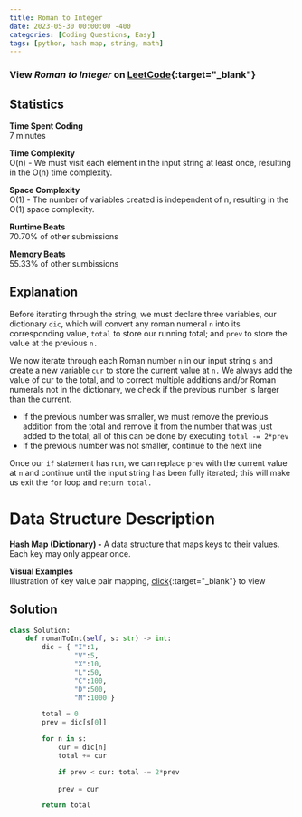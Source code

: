 ```yaml
---
title: Roman to Integer
date: 2023-05-30 00:00:00 -400
categories: [Coding Questions, Easy]
tags: [python, hash map, string, math]
---
```



### View *Roman to Integer* on [LeetCode](https://leetcode.com/problems/roman-to-integer/){:target="_blank"}

## Statistics  

**Time Spent Coding**  
7 minutes

**Time Complexity**  
O(n) - We must visit each element in the input string at least once, resulting in the O(n) time complexity.

**Space Complexity**  
O(1) - The number of variables created is independent of n, resulting in the O(1) space complexity.

**Runtime Beats**  
70.70% of other submissions  

**Memory Beats**  
55.33% of other sumbissions  

## Explanation
Before iterating through the string, we must declare three variables, our dictionary `dic`, which will convert any roman numeral `n` into its corresponding value, `total` to store our running total; and `prev` to store the value at the previous `n.`

We now iterate through each Roman number `n` in our input string `s` and create a new variable `cur` to store the current value at `n.` 
We always add the value of cur to the total, and to correct multiple additions and/or Roman numerals not in the dictionary, we check if the previous number is larger than the current. 
*   If the previous number was smaller, we must remove the previous addition from the total and remove it from the number that was just added to the total; all of this can be done by executing `total -= 2*prev`
*   If the previous number was not smaller, continue to the next line

Once our `if` statement has run, we can replace `prev` with the current value at `n` and continue until the input string has been fully iterated; this will make us exit the `for` loop and `return total.`

# Data Structure Description

**Hash Map (Dictionary) -** A data structure that maps keys to their values. Each key may only appear once.

**Visual Examples**  
Illustration of key value pair mapping, [click](https://www.learnbyexample.org/wp-content/uploads/python/Dictionary-Key-Value-Pairs-Illustration.png){:target="_blank"} to view   

## Solution  

```python
class Solution:
    def romanToInt(self, s: str) -> int:
        dic = { "I":1,
                "V":5,
                "X":10,
                "L":50,
                "C":100,
                "D":500,
                "M":1000 }

        total = 0
        prev = dic[s[0]]

        for n in s:
            cur = dic[n]
            total += cur

            if prev < cur: total -= 2*prev
            
            prev = cur

        return total
```